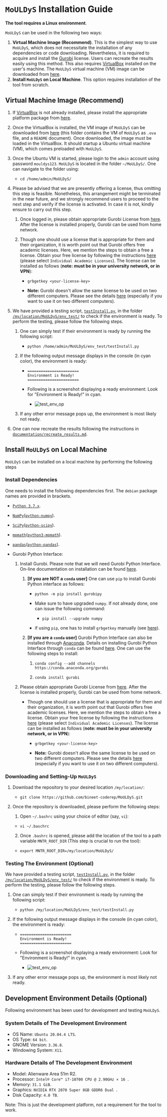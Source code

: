 # `MoULDyS` Installation Guide

**The tool requires a Linux environment**. 

`MoULDyS` can be used in the following two ways:

1. **Virtual Machine Image (Recommend)**. This is the simplest way to use `MoULDyS`, which does not necessitate the installation of any dependencies or code downloading. Nevertheless, it is required to acquire and install the [Gurobi](https://www.gurobi.com/solutions/gurobi-optimizer/?campaignid=193283256&adgroupid=138872523040&creative=596136082776&keyword=gurobi&matchtype=e&gclid=CjwKCAjw6IiiBhAOEiwALNqncXIGRe-OYdzuBIwq3Waarc4fe6rP6DRYPh1xTWfA86OQSH_oX5zbdRoC7IUQAvD_BwE) license. Users can recreate the results easily using this method. This also requires [VirtualBox](https://www.virtualbox.org/) installed on the user's machine. The `MoULDyS` virtual machine (VM) image can be downloaded from [here](https://drive.google.com/drive/folders/1hARp49PkvRXrHY2fU63NsQ-x0A4yZqVm?usp=share_link).
2. **Install `MoULDyS` on Local Machine**. This option requires installation of the tool from scratch. 

## **Virtual Machine Image (Recommend)**

1. If [VirtualBox](https://www.virtualbox.org/) is not already installed, please install the appropriate platform package from [here](https://www.virtualbox.org/wiki/Downloads).

2. Once the VirtualBox is installed, the VM image of `MoULDyS` can be downloaded from [here](https://drive.google.com/drive/folders/1hARp49PkvRXrHY2fU63NsQ-x0A4yZqVm?usp=share_link) (this folder contains the VM of `MoULDyS` as `.ova` file, and a `README` document). Once downloaded, the image must be loaded in the VirtualBox. It should startup a Ubuntu virtual machine (VM), which comes preloaded with `MoULDyS`.

3. Once the Ubuntu VM is started, please login to the `admin` account using password `mouldys123`. `MoULDyS` is located in the folder `~/MoULDyS/`. One can navigate to the folder using:

   * ```shell
     cd /home/admin/MoULDyS/
     ```

4. Please be advised that we are presently offering a license, thus omitting this step is feasible. Nonetheless, this arrangement might be terminated in the near future, and we strongly recommend users to proceed to the next step and verify if the license is activated. In case it is not, kindly ensure to carry out this step.

   1. Once logged in, please obtain appropriate Gurobi License from [here](http://www.gurobi.com/downloads/licenses/license-center). After the license is installed properly, Gurobi can be used from home network.

   2. Though one should use a license that is appropriate for them and their organization, it is worth point out that Gurobi offers free academic licenses. Here, we mention the steps to obtain a free a license. Obtain your free license by following the instructions [here](https://www.gurobi.com/academia/academic-program-and-licenses/) (please select `Individual Academic Licenses`). The license can be installed as follows (**note: must be in your university network, or in VPN**):

      * ```shell
        grbgetkey <your-license-key>
        ```

      * **Note:** Gurobi doesn't allow the same license to be used on two different computers. Please see the details [here](https://www.gurobi.com/downloads/end-user-license-agreement-academic/) (especially if you want to use it on two different computers).

5. We have provided a testing script, [`testInstall.py`](https://github.com/bineet-coderep/MoULDyS/blob/main/env_test/testInstall.py), in the folder [`/my/location/MoULDyS/env_test/`](https://github.com/bineet-coderep/MoULDyS/tree/main/env_test) to check if the environment is ready. To perform the testing, please follow the following steps.

   1. One can simply test if their environment is ready by running the following script:

      * ```shell
        python /home/admin/MoULDyS/env_test/testInstall.py
        ```

   2. If the following output message displays in the console (in cyan color), the environment is ready:

      * ```shell
        =======================
        Environment is Ready!
        =======================
        ```

      * Following is a screenshot displaying a ready environment: Look for "Environment is Ready!" in cyan.

        * ![test_env_op](test_env_op.png)

   3. If any other error message pops up, the environment is most likely not ready.

6. One can now recreate the results following the instructions in [`documentation/recreate_results.md`](https://github.com/bineet-coderep/MoULDyS/blob/main/documentation/recreate_results.md).

## Install `MoULDyS` on Local Machine

`MoULDyS` can be installed on a local machine by performing the following steps

### Install Dependencies

One needs to install the following dependencies first. The `debian` package names are provided in brackets.

- [`Python 3.7.x`](https://www.python.org/).

- [`NumPy`](https://numpy.org/)([`python-numpy`](https://packages.debian.org/search?keywords=python-numpy)).

- [`SciPy`](https://scipy.org/)([`python-scipy`](https://packages.debian.org/search?keywords=python-scipy)).

- [`mpmath`](https://mpmath.org/)([`python3-mpmath`](https://packages.debian.org/search?keywords=python3-mpmath)).

- [`pandas`](https://pandas.pydata.org/)([`python-pandas`](https://packages.debian.org/search?suite=default&section=all&arch=any&searchon=names&keywords=python-pandas)).

- Gurobi Python Interface:
  1. Install Gurobi. Please note that we will need Gurobi Python Interface. On-line documentation on installation can be found [here](https://www.gurobi.com/documentation/9.5/quickstart_linux/cs_using_pip_to_install_gr.html). 

     1. **[If you are NOT a `conda` user]** One can use `pip` to install Gurobi Python interface as follows:

        * ```shell
          python -m pip install gurobipy
          ```

        * Make sure to have upgraded `numpy`. If not already done, one can issue the following command:

           * ```shell
             pip install --upgrade numpy
             ```

        * if using `pip`, one has to install `grbgetkey` manually (see [here](https://support.gurobi.com/hc/en-us/articles/360059842732)).

     2. **[If you are a `conda` user]** Gurobi Python Interface can also be installed through [Anaconda](https://www.anaconda.com/). Details on installing Gurobi Python Interface through `conda` can be found [here](https://www.gurobi.com/documentation/9.5/quickstart_mac/cs_anaconda_and_grb_conda_.html). One can use the following steps to install:

        1. ```shell
           conda config --add channels https://conda.anaconda.org/gurobi
           ```

        2. ```shell
           conda install gurobi
           ```

  2. Please obtain appropriate Gurobi License from [here](http://www.gurobi.com/downloads/licenses/license-center). After the license is installed properly, Gurobi can be used from home network.

     * Though one should use a license that is appropriate for them and their organization, it is worth point out that Gurobi offers free academic licenses. Here, we mention the steps to obtain a free a license. Obtain your free license by following the instructions [here](https://www.gurobi.com/academia/academic-program-and-licenses/) (please select `Individual Academic Licenses`). The license can be installed as follows (**note: must be in your university network, or in VPN**):

       * ```shell
         grbgetkey <your-license-key>
         ```

       * **Note:** Gurobi doesn't allow the same license to be used on two different computers. Please see the details [here](https://www.gurobi.com/downloads/end-user-license-agreement-academic/) (especially if you want to use it on two different computers).

### Downloading and Setting-Up `MoULDyS`

1. Download the repository to your desired location `/my/location/`:

   * ```shell
     git clone https://github.com/bineet-coderep/MoULDyS.git
     ```

2. Once the repository is downloaded, please perform the following steps:

   1. Open `~/.bashrc` using your choice of editor (say, `vi`):

     * ```shell
       vi ~/.baschrc
       ```

   2. Once `.bashrc` is opened, please add the location of the tool to a path variable `MNTR_ROOT_DIR` (This step is crucial to run the tool):

     * ```shell
       export MNTR_ROOT_DIR=/my/location/MoULDyS/
       ```

### Testing The Environment (Optional)

We have provided a testing script, [`testInstall.py`](https://github.com/bineet-coderep/MoULDyS/blob/main/env_test/testInstall.py), in the folder [`/my/location/MoULDyS/env_test/`](https://github.com/bineet-coderep/MoULDyS/tree/main/env_test) to check if the environment is ready. To perform the testing, please follow the following steps.

1. One can simply test if their environment is ready by running the following script:

   * ```shell
     python /my/location/MoULDyS/env_test/testInstall.py
     ```

2. If the following output message displays in the console (in cyan color), the environment is ready:

   * ```shell
     =======================
     Environment is Ready!
     =======================
     ```

   * Following is a screenshot displaying a ready environment: Look for "Environment is Ready!" in cyan.

     * ![test_env_op](test_env_op.png)

3. If any other error message pops up, the environment is most likely not ready.

## Development Environment Details (Optional)

Following environment has been used for development and testing `MoULDyS`.

### System Details of The Development Environment 

* OS Name: `Ubuntu 20.04.4 LTS`.
* OS Type: `64 bit`.
* GNOME Version: `3.36.8`.
* Windowing System: `X11`.

### Hardware Details of The Development Environment 

* Model: Alienware Area 51m R2.
* Processor: `Intel® Core™ i7-10700 CPU @ 2.90GHz × 16 `.
* Memory: `31.1 GiB`.
* Graphics: `NVIDIA RTX 2070 Super 8GB GDDR6 Dual `.
* Disk Capacity: `4.0 TB`.

Note: This is just the development platform, not a requirement for the tool to work.
